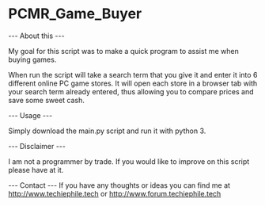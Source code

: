 # PCMR_Game_Buyer

--- About this ---

My goal for this script was to make a quick program to assist me when buying games.

When run the script will take a search term that you give it and enter it into 6 different online PC game stores. It will open each store in a browser tab with your search term already entered, thus allowing you to compare prices and save some sweet cash. 

--- Usage ---

Simply download the main.py script and run it with python 3.

--- Disclaimer ---

I am not a programmer by trade. If you would like to improve on this script please have at it.

--- Contact ---
If you have any thoughts or ideas you can find me at http://www.techiephile.tech or http://www.forum.techiephile.tech
